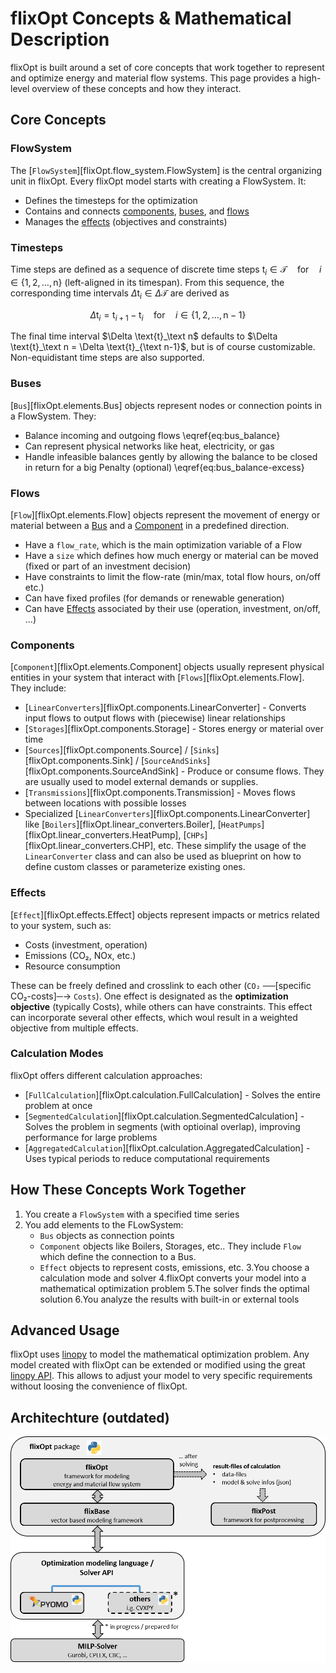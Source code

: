 # flixOpt Concepts & Mathematical Description

flixOpt is built around a set of core concepts that work together to represent and optimize energy and material flow systems. This page provides a high-level overview of these concepts and how they interact.

## Core Concepts

### FlowSystem

The [`FlowSystem`][flixOpt.flow_system.FlowSystem] is the central organizing unit in flixOpt. 
Every flixOpt model starts with creating a FlowSystem. It:

- Defines the timesteps for the optimization
- Contains and connects [components](#components), [buses](#buses), and [flows](#flows)
- Manages the [effects](#effects) (objectives and constraints)

### Timesteps
Time steps are defined as a sequence of discrete time steps $\text{t}_i \in \mathcal{T} \quad \text{for} \quad i \in \{1, 2, \dots, \text{n}\}$ (left-aligned in its timespan).
From this sequence, the corresponding time intervals $\Delta \text{t}_i \in \Delta \mathcal{T}$ are derived as 

$$\Delta \text{t}_i = \text{t}_{i+1} - \text{t}_i \quad \text{for} \quad i \in \{1, 2, \dots, \text{n}-1\}$$

The final time interval $\Delta \text{t}_\text n$ defaults to $\Delta \text{t}_\text n = \Delta \text{t}_{\text n-1}$, but is of course customizable.
Non-equidistant time steps are also supported.

### Buses

[`Bus`][flixOpt.elements.Bus] objects represent nodes or connection points in a FlowSystem. They:

- Balance incoming and outgoing flows \eqref{eq:bus_balance}
- Can represent physical networks like heat, electricity, or gas 
- Handle infeasible balances gently by allowing the balance to be closed in return for a big Penalty (optional) \eqref{eq:bus_balance-excess}

### Flows

[`Flow`][flixOpt.elements.Flow] objects represent the movement of energy or material between a [Bus](#buses) and a [Component](#components) in a predefined direction.

- Have a `flow_rate`, which is the main optimization variable of a Flow
- Have a `size` which defines how much energy or material can be moved (fixed or part of an investment decision)
- Have constraints to limit the flow-rate (min/max, total flow hours, on/off etc.)
- Can have fixed profiles (for demands or renewable generation)
- Can have [Effects](#effects) associated by their use (operation, investment, on/off, ...)

### Components

[`Component`][flixOpt.elements.Component] objects usually represent physical entities in your system that interact with [`Flows`][flixOpt.elements.Flow]. They include:

- [`LinearConverters`][flixOpt.components.LinearConverter] - Converts input flows to output flows with (piecewise) linear relationships
- [`Storages`][flixOpt.components.Storage] - Stores energy or material over time
- [`Sources`][flixOpt.components.Source] / [`Sinks`][flixOpt.components.Sink] / [`SourceAndSinks`][flixOpt.components.SourceAndSink] - Produce or consume flows. They are usually used to model external demands or supplies.
- [`Transmissions`][flixOpt.components.Transmission] - Moves flows between locations with possible losses
- Specialized [`LinearConverters`][flixOpt.components.LinearConverter] like [`Boilers`][flixOpt.linear_converters.Boiler], [`HeatPumps`][flixOpt.linear_converters.HeatPump], [`CHPs`][flixOpt.linear_converters.CHP], etc. These simplify the usage of the `LinearConverter` class and can also be used as blueprint on how to define custom classes or parameterize existing ones.

### Effects

[`Effect`][flixOpt.effects.Effect] objects represent impacts or metrics related to your system, such as:

- Costs (investment, operation)
- Emissions (CO₂, NOx, etc.)
- Resource consumption

These can be freely defined and crosslink to each other (`CO₂` ──[specific CO₂-costs]─→ `Costs`).
One effect is designated as the **optimization objective** (typically Costs), while others can have constraints.
This effect can incorporate several other effects, which woul result in a weighted objective from multiple effects.

### Calculation Modes

flixOpt offers different calculation approaches:

- [`FullCalculation`][flixOpt.calculation.FullCalculation] - Solves the entire problem at once
- [`SegmentedCalculation`][flixOpt.calculation.SegmentedCalculation] - Solves the problem in segments (with optioinal overlap), improving performance for large problems
- [`AggregatedCalculation`][flixOpt.calculation.AggregatedCalculation] - Uses typical periods to reduce computational requirements

## How These Concepts Work Together

1. You create a `FlowSystem` with a specified time series
2. You add elements to the FLowSystem:
    - `Bus` objects as connection points
    - `Component` objects like Boilers, Storages, etc.. They include `Flow` which define the connection to a Bus.
    - `Effect` objects to represent costs, emissions, etc.
3.You choose a calculation mode and solver
4.flixOpt converts your model into a mathematical optimization problem
5.The solver finds the optimal solution
6.You analyze the results with built-in or external tools

## Advanced Usage
flixOpt uses [linopy](https://github.com/PyPSA/linopy) to model the mathematical optimization problem.
Any model created with flixOpt can be extended or modified using the great [linopy API](https://linopy.readthedocs.io/en/latest/api.html).
This allows to adjust your model to very specific requirements without loosing the convenience of flixOpt.



## Architechture (outdated)
![Architecture](../images/architecture_flixOpt.png)


<!--## Next Steps-->
<!---->
<!--Now that you understand the basic concepts, learn more about each one:-->
<!---->
<!--- [FlowSystem](api/flow_system.md) - Time series and system organization-->
<!--- [Components](api/components.md) - Available component types and how to use them-->
<!--- [Effects](apieffects.md) - Costs, emissions, and other impacts-->
<!--- [Calculation Modes](api/calculation.md) - Different approaches to solving your model-->
